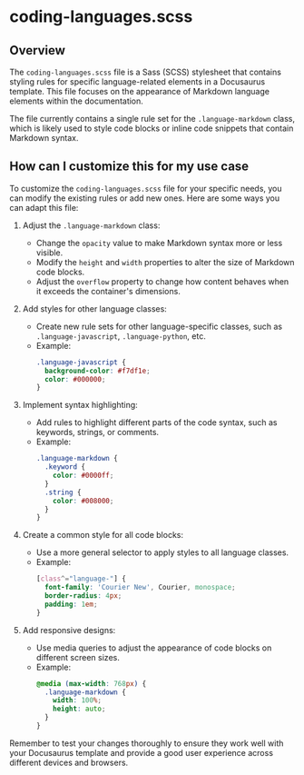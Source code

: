 # coding-languages.scss

## Overview

The `coding-languages.scss` file is a Sass (SCSS) stylesheet that contains styling rules for specific language-related elements in a Docusaurus template. This file focuses on the appearance of Markdown language elements within the documentation.

The file currently contains a single rule set for the `.language-markdown` class, which is likely used to style code blocks or inline code snippets that contain Markdown syntax.

## How can I customize this for my use case

To customize the `coding-languages.scss` file for your specific needs, you can modify the existing rules or add new ones. Here are some ways you can adapt this file:

1. Adjust the `.language-markdown` class:
   - Change the `opacity` value to make Markdown syntax more or less visible.
   - Modify the `height` and `width` properties to alter the size of Markdown code blocks.
   - Adjust the `overflow` property to change how content behaves when it exceeds the container's dimensions.

2. Add styles for other language classes:
   - Create new rule sets for other language-specific classes, such as `.language-javascript`, `.language-python`, etc.
   - Example:
     ```scss
     .language-javascript {
       background-color: #f7df1e;
       color: #000000;
     }
     ```

3. Implement syntax highlighting:
   - Add rules to highlight different parts of the code syntax, such as keywords, strings, or comments.
   - Example:
     ```scss
     .language-markdown {
       .keyword {
         color: #0000ff;
       }
       .string {
         color: #008000;
       }
     }
     ```

4. Create a common style for all code blocks:
   - Use a more general selector to apply styles to all language classes.
   - Example:
     ```scss
     [class^="language-"] {
       font-family: 'Courier New', Courier, monospace;
       border-radius: 4px;
       padding: 1em;
     }
     ```

5. Add responsive designs:
   - Use media queries to adjust the appearance of code blocks on different screen sizes.
   - Example:
     ```scss
     @media (max-width: 768px) {
       .language-markdown {
         width: 100%;
         height: auto;
       }
     }
     ```

Remember to test your changes thoroughly to ensure they work well with your Docusaurus template and provide a good user experience across different devices and browsers.
